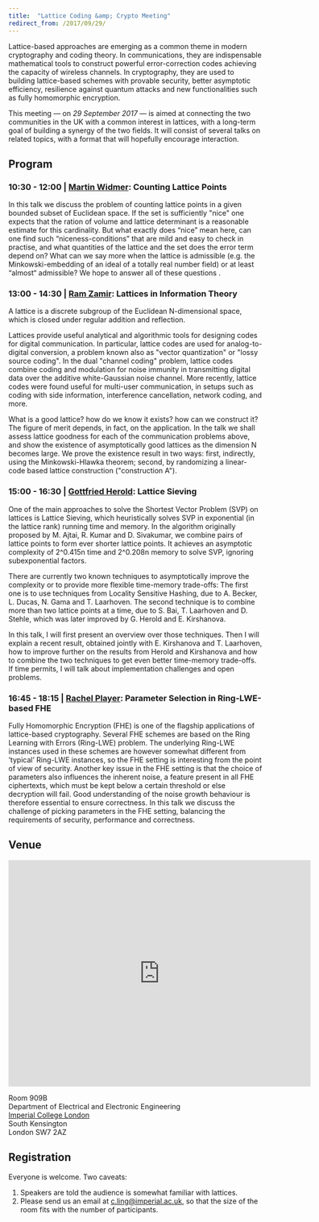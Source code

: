 ```yaml
---
title:  "Lattice Coding &amp; Crypto Meeting"
redirect_from: /2017/09/29/
---
```


Lattice-based approaches are emerging as a common theme in modern cryptography and coding theory. In communications, they are indispensable mathematical tools to construct powerful error-correction codes achieving the capacity of wireless channels. In cryptography, they are used to building lattice-based schemes with provable security, better asymptotic efficiency, resilience against quantum attacks and new functionalities such as fully homomorphic encryption.

This meeting — on *29 September 2017* — is aimed at connecting the two communities in the UK with a common interest in lattices, with a long-term goal of building a synergy of the two fields. It will consist of several talks on related topics, with a format that will hopefully encourage interaction.

## Program ##

### <span>10:30 - 12:00 | [Martin Widmer](http://www.ma.rhul.ac.uk/mwidmer/):</span> Counting Lattice Points ###

In this talk we discuss the problem of counting lattice points in a given bounded subset of Euclidean space. If the set is sufficiently "nice" one expects that the ration of volume and lattice determinant is a reasonable estimate for this cardinality. But what exactly does “nice” mean here, can one find such “niceness-conditions” that are mild and easy to check in practise, and what quantities of the lattice and the set does the error term depend on? What can we say more when the lattice is admissible (e.g. the Minkowski-embedding of an ideal of a totally real number field) or at least “almost“ admissible? We hope to answer all of these questions .

### <span>13:00 - 14:30 | [Ram Zamir](https://www.eng.tau.ac.il/~zamir/):</span> Lattices in Information Theory ###

A lattice is a discrete subgroup of the Euclidean N-dimensional space, which is closed under regular addition and reflection.

Lattices provide useful analytical and algorithmic tools for designing codes for digital communication. In particular, lattice codes are used for analog-to-digital conversion, a problem known also as "vector quantization" or "lossy source coding". In the dual "channel coding" problem, lattice codes combine coding and modulation for noise immunity in transmitting digital data over the additive white-Gaussian noise channel. More recently, lattice codes were found useful for multi-user communication, in setups such as coding with side information, interference cancellation, network coding, and more.

What is a good lattice? how do we know it exists? how can we construct it? The figure of merit depends, in fact, on the application. In the talk we shall assess lattice goodness for each of the communication problems above, and show the existence of asymptotically good lattices as the dimension N becomes large. We prove the existence result in two ways: first, indirectly, using the Minkowski-Hlawka theorem; second, by randomizing a linear-code based lattice construction ("construction A").

### <span>15:00 - 16:30 | [Gottfried Herold](http://www.cits.rub.de/personen/herold.html):</span> Lattice Sieving ###

One of the main approaches to solve the Shortest Vector Problem (SVP) on lattices is Lattice Sieving, which heuristically solves SVP in exponential (in the lattice rank) running time and memory. In the algorithm originally proposed by M. Ajtai, R. Kumar and D. Sivakumar, we combine pairs of lattice points to form ever shorter lattice points. It achieves an asymptotic complexity of 2^0.415n time and 2^0.208n memory to solve SVP, ignoring subexponential factors.

There are currently two known techniques to asymptotically improve the complexity or to provide more flexible time-memory trade-offs: The first one is to use techniques from Locality Sensitive Hashing, due to A. Becker, L. Ducas, N. Gama and T. Laarhoven. The second technique is to combine more than two lattice points at a time, due to S. Bai, T. Laarhoven and D. Stehle, which was later improved by G. Herold and E. Kirshanova.

In this talk, I will first present an overview over those techniques. Then I will explain a recent result, obtained jointly with E. Kirshanova and T. Laarhoven, how to improve further on the results from Herold and Kirshanova and how to combine the two techniques to get even better time-memory trade-offs. If time permits, I will talk about implementation challenges and open problems.

### <span>16:45 - 18:15 | [Rachel Player](https://pure.royalholloway.ac.uk/portal/en/persons/rachel-player(67c61108-84bc-4e79-80ba-59a328b011f9).html):</span> Parameter Selection in Ring-LWE-based FHE ###

Fully Homomorphic Encryption (FHE) is one of the flagship applications of lattice-based cryptography. Several FHE schemes are based on the Ring Learning with Errors (Ring-LWE) problem. The underlying Ring-LWE instances used in these schemes are however somewhat different from ’typical’ Ring-LWE instances, so the FHE setting is interesting from the point of view of security. Another key issue in the FHE setting is that the choice of parameters also influences the inherent noise, a feature present in all FHE ciphertexts, which must be kept below a certain threshold or else decryption will fail. Good understanding of the noise growth behaviour is therefore essential to ensure correctness. In this talk we discuss the challenge of picking parameters in the FHE setting, balancing the requirements of security, performance and correctness.

## Venue ##

<iframe src="https://www.google.com/maps/embed?pb=!1m14!1m8!1m3!1d2483.7481554015103!2d-0.1774244!3d51.4994889!3m2!1i1024!2i768!4f13.1!3m3!1m2!1s0x0%3A0x31911b371c692e86!2sImperial+College!5e0!3m2!1sen!2suk!4v1457110930221" width="600" height="450" frameborder="0" style="border:0" allowfullscreen></iframe>

Room 909B  
Department of Electrical and Electronic Engineering  
[Imperial College London](http://www.imperial.ac.uk/visit/campuses/south-kensington/)  
South Kensington  
London SW7 2AZ  

## Registration ##

Everyone is welcome. Two caveats:

1. Speakers are told the audience is somewhat familiar with lattices.
2. Please send us an email at <c.ling@imperial.ac.uk>, so that the size of the room fits with the
   number of participants.
